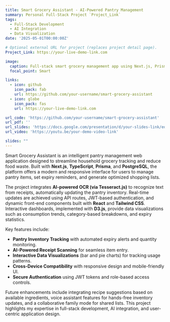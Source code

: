 ```yaml
---
title: Smart Grocery Assistant - AI-Powered Pantry Management
summary: Personal Full-Stack Project `Project_Link`
tags:
  - Full-Stack Development
  - AI Integration
  - Data Visualization
date: '2025-05-01T00:00:00Z'

# Optional external URL for project (replaces project detail page).
Project_Link: https://your-live-demo-link.com

image:
  caption: Full-stack smart grocery management app using Next.js, Prisma, and AI
  focal_point: Smart

links:
  - icon: github
    icon_pack: fab
    url: https://github.com/your-username/smart-grocery-assistant
  - icon: globe
    icon_pack: fas
    url: https://your-live-demo-link.com

url_code: 'https://github.com/your-username/smart-grocery-assistant'
url_pdf: ''
url_slides: 'https://docs.google.com/presentation/d/your-slides-link/edit?usp=sharing'
url_video: 'https://youtu.be/your-demo-video-link'

slides: ""
---
```


Smart Grocery Assistant is an intelligent pantry management web application designed to streamline household grocery tracking and reduce food waste. Built with **Next.js**, **TypeScript**, **Prisma**, and **PostgreSQL**, the platform offers a modern and responsive interface for users to manage pantry items, set expiry reminders, and generate optimized shopping lists.

The project integrates **AI-powered OCR (via Tesseract.js)** to recognize text from receipts, automatically updating the pantry inventory. Real-time updates are achieved using API routes, JWT-based authentication, and dynamic front-end components built with **React** and **Tailwind CSS**. Interactive dashboards, implemented with **D3.js**, provide data visualizations such as consumption trends, category-based breakdowns, and expiry statistics.

Key features include:
- **Pantry Inventory Tracking** with automated expiry alerts and quantity monitoring.
- **AI-Powered Receipt Scanning** for seamless item entry.
- **Interactive Data Visualizations** (bar and pie charts) for tracking usage patterns.
- **Cross-Device Compatibility** with responsive design and mobile-friendly UI.
- **Secure Authentication** using JWT tokens and role-based access controls.

Future enhancements include integrating recipe suggestions based on available ingredients, voice assistant features for hands-free inventory updates, and a collaborative family mode for shared lists. This project highlights my expertise in full-stack development, AI integration, and user-centric application design.


